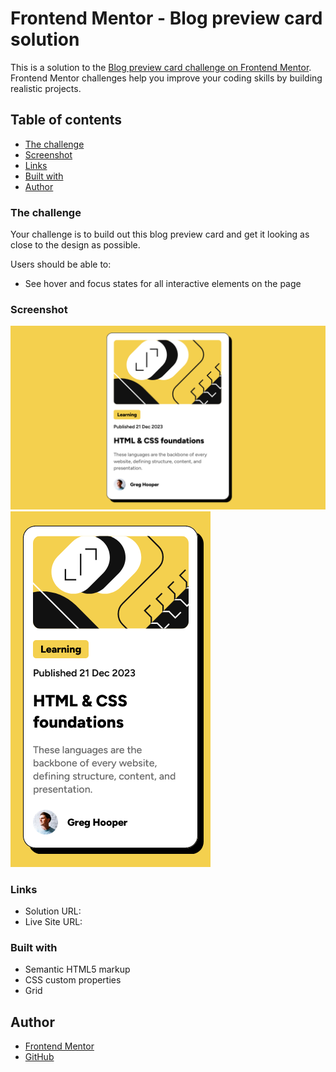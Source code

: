 # Frontend Mentor - Blog preview card solution

This is a solution to the [Blog preview card challenge on Frontend Mentor](https://www.frontendmentor.io/challenges/blog-preview-card-ckPaj01IcS). Frontend Mentor challenges help you improve your coding skills by building realistic projects. 

## Table of contents

  - [The challenge](#the-challenge)
  - [Screenshot](#screenshot)
  - [Links](#links)
  - [Built with](#built-with)
  - [Author](#author)


### The challenge

Your challenge is to build out this blog preview card and get it looking as close to the design as possible.

Users should be able to:

- See hover and focus states for all interactive elements on the page

### Screenshot

![](./assets/images/blog-preview-card-desktop.png "Desktop Design")
![](./assets/images/blog-preview-card-mobile.png "Mobile Design at 320px")


### Links

- Solution URL: [](https://www.frontendmentor.io/solutions/responsive-blog-preview-card-using-html-and-css-C_OW7t8qwx)
- Live Site URL: [](https://rgeb1.github.io/Frontend-Mentor-Blog-preview-card/)


### Built with

- Semantic HTML5 markup
- CSS custom properties
- Grid

## Author

- [Frontend Mentor](https://www.frontendmentor.io/profile/yourusername)
- [GitHub](https://github.com/Rgeb1)
